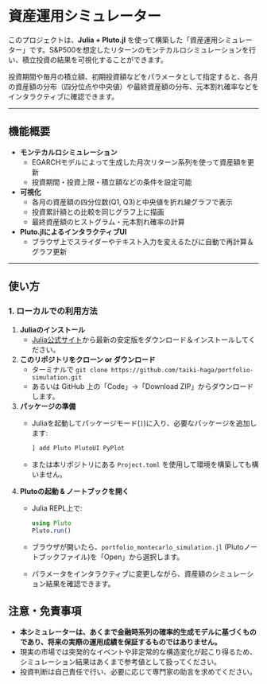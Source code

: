 # 資産運用シミュレーター

このプロジェクトは、**Julia + Pluto.jl** を使って構築した「資産運用シミュレーター」です。S&P500を想定したリターンのモンテカルロシミュレーションを行い、積立投資の結果を可視化することができます。

投資期間や毎月の積立額、初期投資額などをパラメータとして指定すると、各月の資産額の分布（四分位点や中央値）や最終資産額の分布、元本割れ確率などをインタラクティブに確認できます。

---

## 機能概要

- **モンテカルロシミュレーション**
    - EGARCHモデルによって生成した月次リターン系列を使って資産額を更新
    - 投資期間・投資上限・積立額などの条件を設定可能
- **可視化**
    - 各月の資産額の四分位数(Q1, Q3)と中央値を折れ線グラフで表示
    - 投資累計額との比較を同じグラフ上に描画
    - 最終資産額のヒストグラム・元本割れ確率の計算
- **Pluto.jlによるインタラクティブUI**
    - ブラウザ上でスライダーやテキスト入力を変えるたびに自動で再計算＆グラフ更新

---

## 使い方

### 1. ローカルでの利用方法

1. **Juliaのインストール**
    - [Julia公式サイト](https://julialang.org/)から最新の安定版をダウンロード＆インストールしてください。
2. **このリポジトリをクローン or ダウンロード**
    - ターミナルで `git clone https://github.com/taiki-haga/portfolio-simulation.git`
    - あるいは GitHub 上の「Code」→「Download ZIP」からダウンロードします。
3. **パッケージの準備**
    - Juliaを起動してパッケージモード(`]`)に入り、必要なパッケージを追加します:
      
        ```julia
        ] add Pluto PlutoUI PyPlot
        
        ```
        
    - または本リポジトリにある `Project.toml` を使用して環境を構築しても構いません。
4. **Plutoの起動 & ノートブックを開く**
    - Julia REPL上で:
      
        ```julia
        using Pluto
        Pluto.run()
        
        ```
        
    - ブラウザが開いたら、`portfolio_montecarlo_simulation.jl` (Plutoノートブックファイル)を「Open」から選択します。
    - パラメータをインタラクティブに変更しながら、資産額のシミュレーション結果を確認できます。

## 注意・免責事項

- **本シミュレーターは、あくまで金融時系列の確率的生成モデルに基づくものであり、将来の実際の運用成績を保証するものではありません。**
- 現実の市場では突発的なイベントや非定常的な構造変化が起こり得るため、シミュレーション結果はあくまで参考値として扱ってください。
- 投資判断は自己責任で行い、必要に応じて専門家の助言を求めてください。
